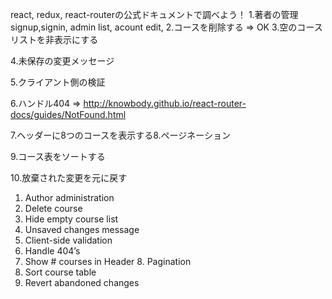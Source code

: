 react, redux, react-routerの公式ドキュメントで調べよう！
1.著者の管理
  signup,signin, admin list, acount edit,
2.コースを削除する
  => OK
3.空のコースリストを非表示にする

4.未保存の変更メッセージ

5.クライアント側の検証

6.ハンドル404
  => http://knowbody.github.io/react-router-docs/guides/NotFound.html

7.ヘッダーに8つのコースを表示する8.ページネーション

9.コース表をソートする

10.放棄された変更を元に戻す




1. Author administration
2. Delete course
3. Hide empty course list
4. Unsaved changes message
5. Client-side validation
6. Handle 404’s
7. Show # courses in Header 8. Pagination
9. Sort course table
10. Revert abandoned changes
